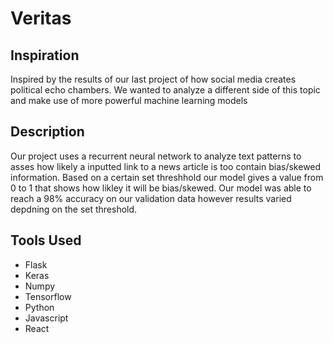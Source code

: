 # Veritas 

## **Inspiration**

Inspired by the results of our last project of how social media creates political echo chambers. We wanted to analyze a different side of this topic and make use of more powerful machine learning models

## **Description**

Our project uses a recurrent neural network to analyze text patterns to asses how likely a inputted link to a news article is too contain bias/skewed information. Based on a certain set threshhold our model gives a value from 0 to 1 that shows how likley it will be bias/skewed. Our model was able to reach a 98% accuracy on our validation data however results varied depdning on the set threshold.

## **Tools Used** 
- Flask 
- Keras
- Numpy
- Tensorflow
- Python
- Javascript
- React
